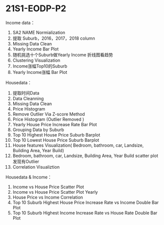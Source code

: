 # 21S1-EODP-P2

Income data：
1. SA2 NAME Normialization
2. 提取 Suburb，2016，2017，2018 column
3. Missing Data Clean
4. Yearly Income Bar Plot
5. 随机挑选十个Suburb做Yearly Income 折线图看趋势
6. Clustering Visualization
7. Income涨幅Top10的Suburb
8. Yearly Income涨幅 Bar Plot


Housedata：
1. 提取时间Data
2. Data Cleanning
3. Missing Data Clean
4. Price Histogram
5. Remove Outlier Via Z-score Method
6. Price Histogram (Outlier Removed )
7. Yearly House Price Increase Rate Bar Plot
8. Grouping Data by Suburb
9. Top 10 Highest House Price Suburb Barplot
10. Top 10 Lowest House Price Suburb Barplot
11. House features Visualization( Bedroom, bathroom, car, Landsize, Building Area, Year Build)
12.  Bedroom, bathroom, car, Landsize, Building Area, Year Build scatter plot 发现有Outlier
13. Correlation Visualiztion


Housedata & Income：
1. Income vs House Price Scatter Plot
2. Income vs House Price Scatter Plot Yearly
3. House Price vs Income Correlation
5. Top 10 Suburb Highest House Price Increase Rate vs Income Double Bar Plot
6. Top 10 Suburb Highest Income Increase Rate vs House Rate Double Bar Plot